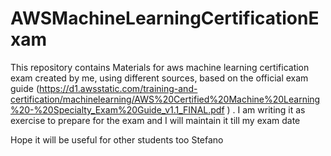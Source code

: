 # AWSMachineLearningCertificationExam
This repository contains Materials for aws machine learning certification exam created by me, using different sources, based on the official exam guide (https://d1.awsstatic.com/training-and-certification/machinelearning/AWS%20Certified%20Machine%20Learning%20-%20Specialty_Exam%20Guide_v1.1_FINAL.pdf ) .
I am writing it as exercise to prepare for the exam and  I will maintain it till my exam date

Hope it will be useful for other students too
Stefano
